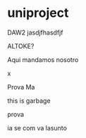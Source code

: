 # uniproject
DAW2 jasdjfhasdfjf

ALTOKE?

Aqui mandamos nosotro

x

Prova Ma





this is garbage

prova

ia se com va lasunto
